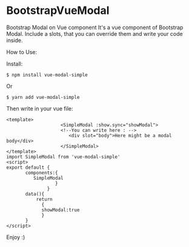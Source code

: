 # BootstrapVueModal



Bootstrap Modal on Vue component 
It's a vue component of Bootstrap Modal.
Include a slots, that you can override them and write your code inside.

How to Use:


Install:
```
$ npm install vue-modal-simple
```
Or
```
$ yarn add vue-modal-simple
```
Then write in your vue file:
```
<template>
                    <SimpleModal :show.sync="showModal">
                    <!--You can write here : -->
                       <div slot="body">Here might be a modal body</div>
                    </SimpleModal>
</template>
import SimpleModal from 'vue-modal-simple'
<script>
export default {
       components:{
          SimpleModal
                  }
               }
       data(){
           return
             {
             showModal:true
             }
       }
</script>
```
Enjoy :)

